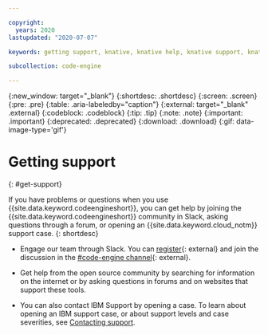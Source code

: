 ```yaml
---

copyright:
  years: 2020
lastupdated: "2020-07-07"

keywords: getting support, knative, knative help, knative support, knative troubleshooting, knative errors, knative slack

subcollection: code-engine

---
```


{:new_window: target="_blank"}
{:shortdesc: .shortdesc}
{:screen: .screen}
{:pre: .pre}
{:table: .aria-labeledby="caption"}
{:external: target="_blank" .external}
{:codeblock: .codeblock}
{:tip: .tip}
{:note: .note}
{:important: .important}
{:deprecated: .deprecated}
{:download: .download}
{:gif: data-image-type='gif'}

# Getting support 
{: #get-support}

If you have problems or questions when you use {{site.data.keyword.codeengineshort}}, you can get help by joining the {{site.data.keyword.codeengineshort}} community in Slack, asking questions through a forum, or opening an {{site.data.keyword.cloud_notm}} support case.
{: shortdesc}

* Engage our team through Slack. You can [register](https://cloud.ibm.com/kubernetes/slack){: external} and join the discussion in the [#code-engine channel](https://ibm-cloud-success.slack.com){: external}. 


* Get help from the open source community by searching for information on the internet or by asking questions in forums and on websites that support these tools.  
* You can also contact IBM Support by opening a case. To learn about opening an IBM support case, or about support levels and case severities, see [Contacting support](/docs/get-support?topic=get-support-getting-customer-support#getting-customer-support). 
